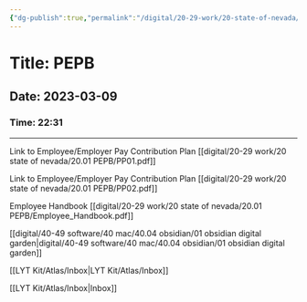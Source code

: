 ```yaml
---
{"dg-publish":true,"permalink":"/digital/20-29-work/20-state-of-nevada/20-01-pepb/pepb/","noteIcon":""}
---
```




# Title: PEPB 
## Date: 2023-03-09 
### Time: 22:31
_______________
Link to Employee/Employer Pay Contribution Plan
[[digital/20-29 work/20 state of nevada/20.01 PEPB/PP01.pdf]]

Link to Employee/Employer Pay Contribution Plan
[[digital/20-29 work/20 state of nevada/20.01 PEPB/PP02.pdf]]

Employee Handbook
[[digital/20-29 work/20 state of nevada/20.01 PEPB/Employee_Handbook.pdf]]


[[digital/40-49 software/40 mac/40.04 obsidian/01 obsidian digital garden\|digital/40-49 software/40 mac/40.04 obsidian/01 obsidian digital garden]]

[[LYT Kit/Atlas/Inbox\|LYT Kit/Atlas/Inbox]]


[[LYT Kit/Atlas/Inbox\|Inbox]]
